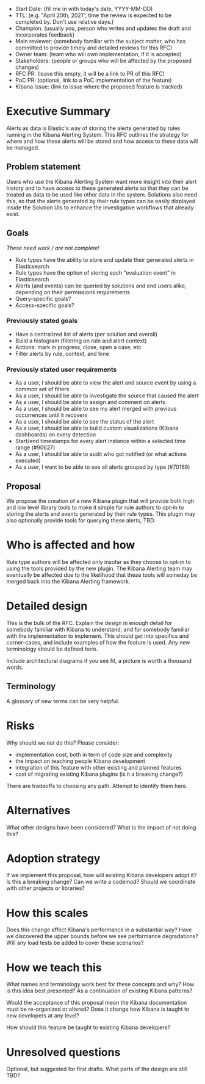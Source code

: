 - Start Date: (fill me in with today's date, YYYY-MM-DD)
- TTL: (e.g. "April 20th, 2021", time the review is expected to be completed by. Don't use relative days.)
- Champion: (usually you, person who writes and updates the draft and incorporates feedback)
- Main reviewer: (somebody familiar with the subject matter, who has committed to provide timely and detailed reviews for this RFC)
- Owner team: (team who will own implementation, if it is accepted)
- Stakeholders: (people or groups who will be affected by the proposed changes)
- RFC PR: (leave this empty, it will be a link to PR of this RFC)
- PoC PR: (optional, link to a PoC implementation of the feature)
- Kibana Issue: (link to issue where the proposed feature is tracked)

# Executive Summary

Alerts as data is Elastic's way of storing the alerts generated by rules running in the Kibana Alerting System. This RFC outlines the strategy for where and how these alerts will be stored and how access to these data will be managed.

## Problem statement

Users who use the Kibana Alerting System want more insight into their alert history and to have access to these generated alerts so that they can be treated as data to be used like other data in the system. Solutions also need this, so that the alerts generated by their rule types can be easily displayed inside the Solution UIs to enhance the investigative workflows that already exist.

## Goals

_These need work / are not complete!_

- Rule types have the ability to store and update their generated alerts in Elasticsearch
- Rule types have the option of storing each "evaluation event" in Elasticsearch
- Alerts (and events) can be queried by solutions and end users alike, depending on their permissions requirements
- Query-specific goals?
- Access-specific goals?

### Previously stated goals

- Have a centralized list of alerts (per solution and overall)
- Build a histogram (filtering on rule and alert context)
- Actions: mark in progress, close, open a case, etc
- Filter alerts by rule, context, and time

### Previously stated user requirements

- As a user, I should be able to view the alert and source event by using a common set of filters
- As a user, I should be able to investigate the source that caused the alert
- As a user, I should be able to assign and comment on alerts
- As a user, I should be able to see my alert merged with previous occurrences until it recovers
- As a user, I should be able to see the status of the alert
- As a user, I should be able to build custom visualizations (Kibana dashboards) on every detection
- Start/end timestamps for every alert instance within a selected time range (#90627)
- As a user, I should be able to audit who got notified (or what actions executed)
- As a user, I want to be able to see all alerts grouped by type (#70169)

## Proposal

We propose the creation of a new Kibana plugin that will provide both high and low level library tools to make it simple for rule authors to opt-in to storing the alerts and events generated by their rule types. This plugin may also optionally provide tools for querying these alerts, TBD.

# Who is affected and how

Rule type authors will be affected only insofar as they choose to opt-in to using the tools provided by the new plugin. The Kibana Alerting team may eventually be affected due to the likelihood that these tools will someday be merged back into the Kibana Alerting framework.

# Detailed design

This is the bulk of the RFC. Explain the design in enough detail for somebody
familiar with Kibana to understand, and for somebody familiar with the
implementation to implement. This should get into specifics and corner-cases,
and include examples of how the feature is used. Any new terminology should be
defined here.

Include architectural diagrams if you see fit, a picture is worth a thousand
words.

## Terminology

A glossary of new terms can be very helpful.

# Risks

Why should we _not_ do this? Please consider:

- implementation cost, both in term of code size and complexity
- the impact on teaching people Kibana development
- integration of this feature with other existing and planned features
- cost of migrating existing Kibana plugins (is it a breaking change?)

There are tradeoffs to choosing any path. Attempt to identify them here.

# Alternatives

What other designs have been considered? What is the impact of not doing this?

# Adoption strategy

If we implement this proposal, how will existing Kibana developers adopt it? Is
this a breaking change? Can we write a codemod? Should we coordinate with
other projects or libraries?

# How this scales

Does this change affect Kibana's performance in a substantial way? Have we discovered
the upper bounds before we see performance degradations? Will any load
tests be added to cover these scenarios?

# How we teach this

What names and terminology work best for these concepts and why? How is this
idea best presented? As a continuation of existing Kibana patterns?

Would the acceptance of this proposal mean the Kibana documentation must be
re-organized or altered? Does it change how Kibana is taught to new developers
at any level?

How should this feature be taught to existing Kibana developers?

# Unresolved questions

Optional, but suggested for first drafts. What parts of the design are still
TBD?
